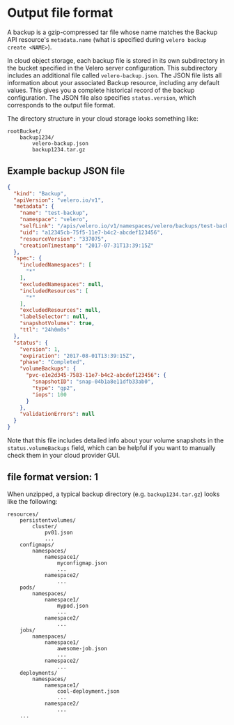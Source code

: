 # Output file format

A backup is a gzip-compressed tar file whose name matches the Backup API resource's `metadata.name` (what is specified during `velero backup create <NAME>`).

In cloud object storage, each backup file is stored in its own subdirectory in the bucket specified in the Velero server configuration. This subdirectory includes an additional file called `velero-backup.json`. The JSON file lists all information about your associated Backup resource, including any default values. This gives you a complete historical record of the backup configuration. The JSON file also specifies `status.version`, which corresponds to the output file format.

The directory structure in your cloud storage looks something like:

```
rootBucket/
    backup1234/
        velero-backup.json
        backup1234.tar.gz
```

## Example backup JSON file

```json
{
  "kind": "Backup",
  "apiVersion": "velero.io/v1",
  "metadata": {
    "name": "test-backup",
    "namespace": "velero",
    "selfLink": "/apis/velero.io/v1/namespaces/velero/backups/test-backup",
    "uid": "a12345cb-75f5-11e7-b4c2-abcdef123456",
    "resourceVersion": "337075",
    "creationTimestamp": "2017-07-31T13:39:15Z"
  },
  "spec": {
    "includedNamespaces": [
      "*"
    ],
    "excludedNamespaces": null,
    "includedResources": [
      "*"
    ],
    "excludedResources": null,
    "labelSelector": null,
    "snapshotVolumes": true,
    "ttl": "24h0m0s"
  },
  "status": {
    "version": 1,
    "expiration": "2017-08-01T13:39:15Z",
    "phase": "Completed",
    "volumeBackups": {
      "pvc-e1e2d345-7583-11e7-b4c2-abcdef123456": {
        "snapshotID": "snap-04b1a8e11dfb33ab0",
        "type": "gp2",
        "iops": 100
      }
    },
    "validationErrors": null
  }
}
```
Note that this file includes detailed info about your volume snapshots in the `status.volumeBackups` field, which can be helpful if you want to manually check them in your cloud provider GUI.

## file format version: 1

When unzipped, a typical backup directory (e.g. `backup1234.tar.gz`) looks like the following:

```
resources/
    persistentvolumes/
        cluster/
            pv01.json
            ...
    configmaps/
        namespaces/
            namespace1/
                myconfigmap.json
                ...
            namespace2/
                ...
    pods/
        namespaces/
            namespace1/
                mypod.json
                ...
            namespace2/
                ...
    jobs/
        namespaces/
            namespace1/
                awesome-job.json
                ...
            namespace2/
                ...
    deployments/
        namespaces/
            namespace1/
                cool-deployment.json
                ...
            namespace2/
                ...
    ...
```
